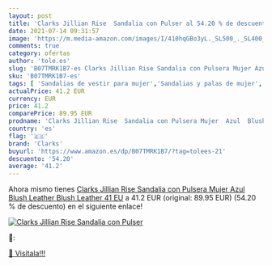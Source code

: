 ```yaml
---
layout: post
title: 'Clarks Jillian Rise  Sandalia con Pulser al 54.20 % de descuento'
date: 2021-07-14 09:31:57
image: 'https://m.media-amazon.com/images/I/410hqGBo3yL._SL500_._SL400_.jpg'
comments: true
category: ofertas
author: 'tole.es'
slug: 'B07TMRK1B7-es Clarks Jillian Rise Sandalia con Pulsera Mujer Azul Blush...'
sku: 'B07TMRK1B7-es'
tags: [ 'Sandalias de vestir para mujer','Sandalias y palas de mujer','Zapatos','Zapatos para mujer','Zapatos y complementos','clarks','sandalia', ]
actualPrice: 41.2 EUR
currency: EUR
price: 41.2
comparePrice: 89.95 EUR
prodname: 'Clarks Jillian Rise  Sandalia con Pulsera Mujer  Azul  Blush Leather Blush Leather   41 EU'
country: 'es'
flag: '🇪🇸'
brand: 'Clarks'
buyurl: 'https://www.amazon.es/dp/B07TMRK1B7/?tag=tolees-21'
descuento: '54.20'
average: '41.2'
---
```


Ahora mismo tienes [Clarks Jillian Rise  Sandalia con Pulsera Mujer  Azul  Blush Leather Blush Leather   41 EU](https://www.amazon.es/dp/B07TMRK1B7/?tag=tolees-21) a 41.2 EUR (original: 89.95 EUR) (54.20 %  de descuento) en el siguiente enlace!

[![Clarks Jillian Rise  Sandalia con Pulser](https://m.media-amazon.com/images/I/410hqGBo3yL._SL500_._SL400_.jpg)](https://www.amazon.es/dp/B07TMRK1B7/?tag=tolees-21)

🔎:


[🛒 Visítala!!!](https://www.amazon.es/dp/B07TMRK1B7/?tag=tolees-21)
